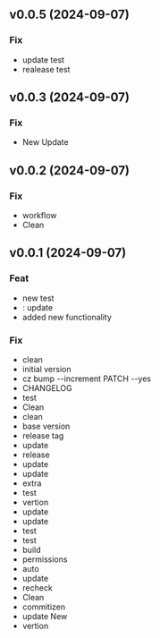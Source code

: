 ## v0.0.5 (2024-09-07)

### Fix

- update test
- realease test

## v0.0.3 (2024-09-07)

### Fix

- New Update

## v0.0.2 (2024-09-07)

### Fix

- workflow
- Clean

## v0.0.1 (2024-09-07)

### Feat

- new test
- : update
- added new  functionality

### Fix

- clean
- initial version
- cz bump --increment PATCH --yes
- CHANGELOG
- test
- Clean
- clean
- base version
- release tag
- update
- release
- update
- update
- extra
- test
- vertion
- update
- update
- test
- test
- build
- permissions
- auto
- update
- recheck
- Clean
- commitizen
- update New
- vertion
